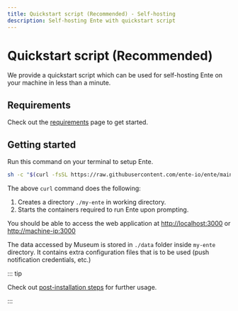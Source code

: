 ```yaml
---
title: Quickstart script (Recommended) - Self-hosting
description: Self-hosting Ente with quickstart script
---
```


# Quickstart script (Recommended)

We provide a quickstart script which can be used for self-hosting Ente on your
machine in less than a minute.

## Requirements

Check out the [requirements](/self-hosting/installation/requirements) page to
get started.

## Getting started

Run this command on your terminal to setup Ente.

```sh
sh -c "$(curl -fsSL https://raw.githubusercontent.com/ente-io/ente/main/server/quickstart.sh)"
```

The above `curl` command does the following:

1. Creates a directory `./my-ente` in working directory.
2. Starts the containers required to run Ente upon prompting.

You should be able to access the web application at
[http://localhost:3000](http://localhost:3000) or
[http://machine-ip:3000](http://<machine-ip>:3000)

The data accessed by Museum is stored in `./data` folder inside `my-ente`
directory. It contains extra configuration files that is to be used (push
notification credentials, etc.)

::: tip

Check out [post-installation steps](/self-hosting/installation/post-install/)
for further usage.

:::
